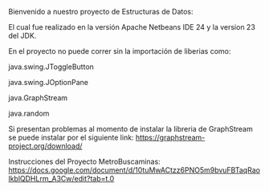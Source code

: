 Bienvenido a nuestro proyecto de Estructuras de Datos:

El cual fue realizado en la versión Apache Netbeans IDE 24 y la version 23 del JDK.

En el proyecto no puede correr sin la importación de liberias como:

java.swing.JToggleButton

java.swing.JOptionPane

java.GraphStream

java.random

Si presentan problemas al momento de instalar la libreria de GraphStream se puede instalar por el siguiente link:
https://graphstream-project.org/download/

Instrucciones del Proyecto MetroBuscaminas:
https://docs.google.com/document/d/10tuMwACtzz6PNO5m9bvuFBTaqRaolkblQDHLrm_A3Cw/edit?tab=t.0
